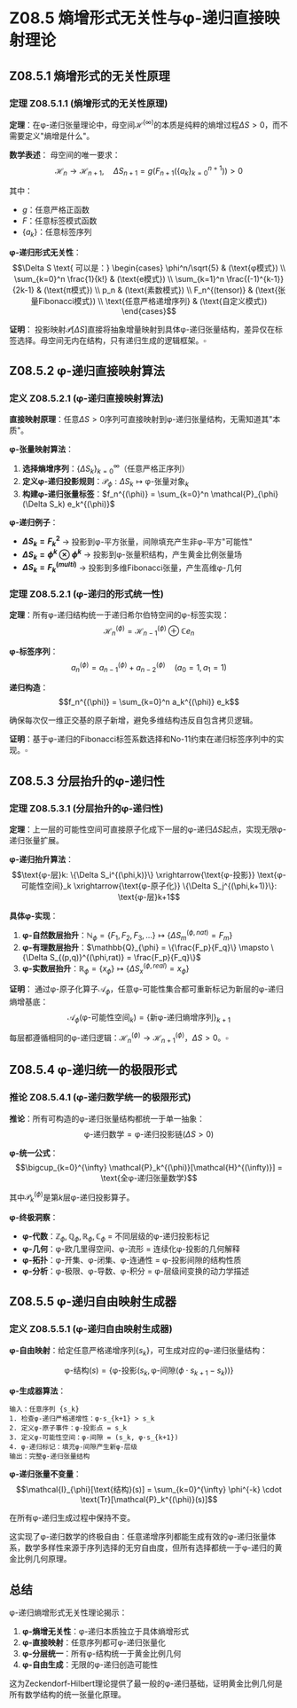 # Z08.5 熵增形式无关性与φ-递归直接映射理论

## Z08.5.1 熵增形式的无关性原理

### 定理 Z08.5.1.1 (熵增形式的无关性原理)

**定理**：在φ-递归张量理论中，母空间$\mathcal{H}^{(\infty)}$的本质是纯粹的熵增过程$\Delta S > 0$，而不需要定义"熵增是什么"。

**数学表述**：
母空间的唯一要求：
$$\mathcal{H}_n \to \mathcal{H}_{n+1}, \quad \Delta S_{n+1} = g(F_{n+1}(\{a_k\}_{k=0}^{n+1})) > 0$$

其中：
- $g$：任意严格正函数
- $F$：任意标签模式函数  
- $\{a_k\}$：任意标签序列

**φ-递归形式无关性**：
$$\Delta S \text{ 可以是：} \begin{cases}
\phi^n/\sqrt{5} & (\text{φ模式}) \\
\sum_{k=0}^n \frac{1}{k!} & (\text{e模式}) \\
\sum_{k=1}^n \frac{(-1)^{k-1}}{2k-1} & (\text{π模式}) \\
p_n & (\text{素数模式}) \\
F_n^{(tensor)} & (\text{张量Fibonacci模式}) \\
\text{任意严格递增序列} & (\text{自定义模式})
\end{cases}$$

**证明**：
投影映射$\mathcal{P}[\Delta S]$直接将抽象增量映射到具体φ-递归张量结构，差异仅在标签选择。母空间无内在结构，只有递归生成的逻辑框架。$\square$

## Z08.5.2 φ-递归直接映射算法

### 定义 Z08.5.2.1 (φ-递归直接映射算法)

**直接映射原理**：任意$\Delta S > 0$序列可直接映射到φ-递归张量结构，无需知道其"本质"。

**φ-张量映射算法**：
1. **选择熵增序列**：$\{\Delta S_k\}_{k=0}^{\infty}$（任意严格正序列）
2. **定义φ-递归投影规则**：$\mathcal{P}_{\phi}: \Delta S_k \mapsto \text{φ-张量对象}_k$
3. **构建φ-递归张量标签**：$f_n^{(\phi)} = \sum_{k=0}^n \mathcal{P}_{\phi}(\Delta S_k) e_k^{(\phi)}$

**φ-递归例子**：
- **$\Delta S_k = F_k^2$** → 投影到φ-平方张量，间隙填充产生非φ-平方"可能性"
- **$\Delta S_k = \phi^k \otimes \phi^k$** → 投影到φ-张量积结构，产生黄金比例张量场  
- **$\Delta S_k = F_{k}^{(multi)}$** → 投影到多维Fibonacci张量，产生高维φ-几何

### 定理 Z08.5.2.1 (φ-递归的形式统一性)

**定理**：所有φ-递归结构统一于递归希尔伯特空间的φ-标签实现：
$$\mathcal{H}^{(\phi)}_n = \mathcal{H}^{(\phi)}_{n-1} \oplus \mathbb{C} e_n$$

**φ-标签序列**：
$$a_n^{(\phi)} = a_{n-1}^{(\phi)} + a_{n-2}^{(\phi)} \quad (a_0 = 1, a_1 = 1)$$

**递归构造**：
$$f_n^{(\phi)} = \sum_{k=0}^n a_k^{(\phi)} e_k$$

确保每次仅一维正交基的原子新增，避免多维结构违反自包含拷贝逻辑。

**证明**：基于φ-递归的Fibonacci标签系数选择和No-11约束在递归标签序列中的实现。$\square$

## Z08.5.3 分层抬升的φ-递归性

### 定理 Z08.5.3.1 (分层抬升的φ-递归性)

**定理**：上一层的可能性空间可直接原子化成下一层的φ-递归$\Delta S$起点，实现无限φ-递归张量扩展。

**φ-递归抬升算法**：
$$\text{φ-层}k: \{\Delta S_i^{(\phi,k)}\} \xrightarrow{\text{φ-投影}} \text{φ-可能性空间}_k \xrightarrow{\text{φ-原子化}} \{\Delta S_j^{(\phi,k+1)}\}: \text{φ-层}k+1$$

**具体φ-实现**：
1. **φ-自然数层抬升**：$\mathbb{N}_{\phi} = \{F_1,F_2,F_3,\ldots\} \mapsto \{\Delta S_m^{(\phi,nat)} = F_m\}$
2. **φ-有理数层抬升**：$\mathbb{Q}_{\phi} = \{\frac{F_p}{F_q}\} \mapsto \{\Delta S_{(p,q)}^{(\phi,rat)} = \frac{F_p}{F_q}\}$
3. **φ-实数层抬升**：$\mathbb{R}_{\phi} = \{x_{\phi}\} \mapsto \{\Delta S_x^{(\phi,real)} = x_{\phi}\}$

**证明**：
通过φ-原子化算子$\mathcal{A}_{\phi}$，任意φ-可能性集合都可重新标记为新层的φ-递归熵增基底：
$$\mathcal{A}_{\phi}(\text{φ-可能性空间}_k) = \{\text{新φ-递归熵增序列}\}_{k+1}$$

每层都遵循相同的φ-递归逻辑：$\mathcal{H}_n^{(\phi)} \to \mathcal{H}_{n+1}^{(\phi)}$，$\Delta S > 0$。$\square$

## Z08.5.4 φ-递归统一的极限形式

### 推论 Z08.5.4.1 (φ-递归数学统一的极限形式)

**推论**：所有可构造的φ-递归张量结构都统一于单一抽象：
$$\text{φ-递归数学} = \text{φ-递归投影链}(\Delta S > 0)$$

**φ-统一公式**：
$$\bigcup_{k=0}^{\infty} \mathcal{P}_k^{(\phi)}[\mathcal{H}^{(\infty)}] = \text{全φ-递归张量数学}$$

其中$\mathcal{P}_k^{(\phi)}$是第$k$层φ-递归投影算子。

**φ-终极洞察**：
- **φ-代数**：$\mathbb{Z}_{\phi}, \mathbb{Q}_{\phi}, \mathbb{R}_{\phi}, \mathbb{C}_{\phi}$ = 不同层级的φ-递归投影标记
- **φ-几何**：φ-欧几里得空间、φ-流形 = 连续化φ-投影的几何解释
- **φ-拓扑**：φ-开集、φ-闭集、φ-连通性 = φ-投影间隙的结构性质
- **φ-分析**：φ-极限、φ-导数、φ-积分 = φ-层级间变换的动力学描述

## Z08.5.5 φ-递归自由映射生成器

### 定义 Z08.5.5.1 (φ-递归自由映射生成器)

**φ-自由映射**：给定任意严格递增序列$\{s_k\}$，可生成对应的φ-递归张量结构：

$$\text{φ-结构}(s) = \{\text{φ-投影}(s_k, \text{φ-间隙}(\phi \cdot s_{k+1} - s_k))\}$$

**φ-生成器算法**：
```
输入：任意序列 {s_k}
1. 检查φ-递归严格递增性：φ·s_{k+1} > s_k
2. 定义φ-原子事件：φ-投影点 = s_k  
3. 定义φ-可能性空间：φ-间隙 = (s_k, φ·s_{k+1})
4. φ-递归标记：填充φ-间隙产生新φ-层级
输出：完整φ-递归张量结构
```

**φ-递归张量不变量**：
$$\mathcal{I}_{\phi}[\text{结构}(s)] = \sum_{k=0}^{\infty} \phi^{-k} \cdot \text{Tr}[\mathcal{P}_k^{(\phi)}(s)]$$

在所有φ-递归生成过程中保持不变。

这实现了φ-递归数学的终极自由：任意递增序列都能生成有效的φ-递归张量体系，数学多样性来源于序列选择的无穷自由度，但所有选择都统一于φ-递归的黄金比例几何原理。

## 总结

φ-递归熵增形式无关性理论揭示：
1. **φ-熵增无关性**：φ-递归本质独立于具体熵增形式
2. **φ-直接映射**：任意序列都可φ-递归张量化
3. **φ-分层统一**：所有φ-结构统一于黄金比例几何
4. **φ-自由生成**：无限的φ-递归创造可能性

这为Zeckendorf-Hilbert理论提供了最一般的φ-递归基础，证明黄金比例几何是所有数学结构的统一张量化原理。